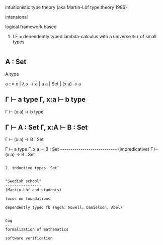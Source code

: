 intuitionistic type theory (aka Martin-Löf type theory 1986)

intensional

logical framework based

1. LF = dependently typed lambda-calculus with a universe `Set` of small types

   ```
A : Set
-------
A type

a ::= x | λ x → a | a a | Set | (x:a) → a

Γ ⊢ a type  Γ, x:a ⊢ b type
---------------------------
Γ ⊢ (x:a) → b type

Γ ⊢ A : Set  Γ, x:A ⊢ B : Set
-----------------------------
Γ ⊢ (x:a) → B : Set

Γ ⊢ a type  Γ, x:a ⊢ B : Set
---------------------------- (impredicative)
Γ ⊢ (x:a) → B : Set
```

2. inductive types `Set`


"Swedish school"
----------------
(Martin-Löf and students)

focus on foundations

dependently typed fb (Agda: Novell, Danielson, Abel)


Coq
---
formalization of mathematics

software verification
